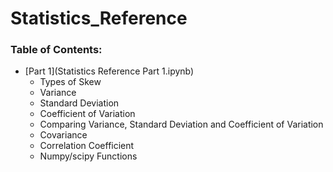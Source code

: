 # Statistics_Reference


### Table of Contents:

- [Part 1](Statistics Reference Part 1.ipynb)
  - Types of Skew
  - Variance
  - Standard Deviation
  - Coefficient of Variation
  - Comparing Variance, Standard Deviation and Coefficient of Variation
  - Covariance
  - Correlation Coefficient
  - Numpy/scipy Functions
